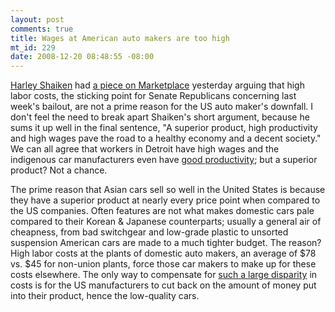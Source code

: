 ```yaml
--- 
layout: post
comments: true
title: Wages at American auto makers are too high
mt_id: 229
date: 2008-12-20 08:48:55 -08:00
---
```

[Harley Shaiken](http://geography.berkeley.edu/PeopleHistory/faculty/H_Shaiken.html) had [a piece on Marketplace](http://marketplace.publicradio.org/display/web/2008/12/18/pm_shaiken_commentary/) yesterday arguing that high labor costs, the sticking point for Senate Republicans concerning last week's bailout, are not a prime reason for the US auto maker's downfall.  I don't feel the need to break apart Shaiken's short argument, because he sums it up well in the final sentence, "A superior product, high productivity and high wages pave the road to a healthy economy and a decent society."  We can all agree that workers in Detroit have high wages and the indigenous car manufacturers even have [good productivity](http://www.mlive.com/business/index.ssf/2008/06/harbour_report_detroit_3_erasi.html); but a superior product?  Not a chance.

The prime reason that Asian cars sell so well in the United States is because they have a superior product at nearly every price point when compared to the US companies.  Often features are not what makes domestic cars pale compared to their Korean & Japanese counterparts; usually a general air of cheapness, from bad switchgear and low-grade plastic to unsorted suspension American cars are made to a much tighter budget.  The reason?  High labor costs at the plants of domestic auto makers, an average of $78 vs. $45 for non-union plants, force those car makers to make up for these costs elsewhere.  The only way to compensate for [such a large disparity](http://money.cnn.com/news/newsfeeds/articles/djf500/200812191552DOWJONESDJONLINE000977_FORTUNE5.htm) in costs is for the US manufacturers to cut back on the amount of money put into their product, hence the low-quality cars.
